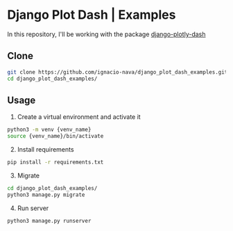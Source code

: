 # Django Plot Dash | Examples
In this repository, I'll be working with the package [django-plotly-dash](https://django-plotly-dash.readthedocs.io/en/latest/index.html)

## Clone
```bash
git clone https://github.com/ignacio-nava/django_plot_dash_examples.git
cd django_plot_dash_examples/
```

## Usage
1. Create a virtual environment and activate it
```bash
python3 -m venv {venv_name}
source {venv_name}/bin/activate
```

2. Install requirements
```bash
pip install -r requirements.txt
```

3. Migrate
```bash
cd django_plot_dash_examples/
python3 manage.py migrate
```

4. Run server
```bash
python3 manage.py runserver
```
